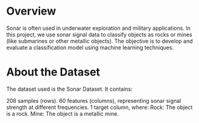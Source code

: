 # Overview
Sonar is often used in underwater exploration and military applications. In this project, we use sonar signal data to classify objects as rocks or mines (like submarines or other metallic objects).
The objective is to develop and evaluate a classification model using machine learning techniques.

# About the Dataset
The dataset used is the Sonar Dataset.
It contains:

208 samples (rows).
60 features (columns), representing sonar signal strength at different frequencies.
1 target column, where:
Rock: The object is a rock.
Mine: The object is a metallic mine.


